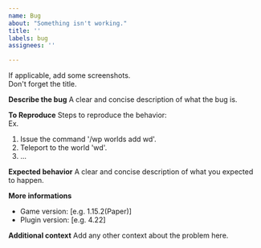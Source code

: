 ```yaml
---
name: Bug
about: "Something isn't working."
title: ''
labels: bug
assignees: ''

---
```


If applicable, add some screenshots.  
Don't forget the title.

**Describe the bug**
A clear and concise description of what the bug is.

**To Reproduce**
Steps to reproduce the behavior:  
Ex.
1. Issue the command '/wp worlds add wd'.
2. Teleport to the world 'wd'.
3. ...

**Expected behavior**
A clear and concise description of what you expected to happen.

**More informations**
 - Game version: [e.g. 1.15.2(Paper)]
 - Plugin version: [e.g. 4.22]

**Additional context**
Add any other context about the problem here.
